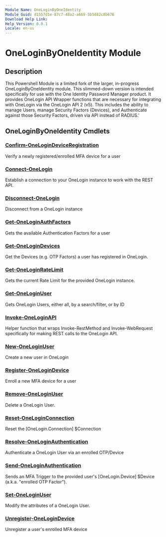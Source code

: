 ```yaml
---
Module Name: OneLoginByOneIdentity
Module Guid: d1557d1e-87c7-48a2-a669-5b5d82c8b676
Download Help Link: 
Help Version: 0.0.1
Locale: en-us
---
```


# OneLoginByOneIdentity Module
## Description
This Powershell Module is a limited fork of the larger, in-progress OneLoginByOneIdentity module. This slimmed-down version is intended specifically for use with the One Identity Password Manager product. It provides OneLogin API Wrapper functions that are necessary for integrating with OneLogin via the OneLogin API 2 (v5). This includes the ability to manage Users, manage Security Factors (Devices), and Authenticate against those Security Factors, driven via API instead of RADIUS.'

## OneLoginByOneIdentity Cmdlets
### [Confirm-OneLoginDeviceRegistration](Confirm-OneLoginDeviceRegistration.md)
Verify a newly registered/enrolled MFA device for a user

### [Connect-OneLogin](Connect-OneLogin.md)
Establish a connection to your OneLogin instance to work with the REST API.

### [Disconnect-OneLogin](Disconnect-OneLogin.md)
Disconnect from a OneLogin instance

### [Get-OneLoginAuthFactors](Get-OneLoginAuthFactors.md)
Gets the available Authentication Factors for a user

### [Get-OneLoginDevices](Get-OneLoginDevices.md)
Get the Devices (e.g. OTP Factors) a user has registered in OneLogin.

### [Get-OneLoginRateLimit](Get-OneLoginRateLimit.md)
Gets the current Rate Limit for the provided OneLogin instance.

### [Get-OneLoginUser](Get-OneLoginUser.md)
Gets OneLogin Users, either all, by a search/filter, or by ID

### [Invoke-OneLoginAPI](Invoke-OneLoginAPI.md)
Helper function that wraps Invoke-RestMethod and Invoke-WebRequest specifically for making REST calls to the OneLogin API.

### [New-OneLoginUser](New-OneLoginUser.md)
Create a new user in OneLogin

### [Register-OneLoginDevice](Register-OneLoginDevice.md)
Enroll a new MFA device for a user

### [Remove-OneLoginUser](Remove-OneLoginUser.md)
Delete a OneLogin User.

### [Reset-OneLoginConnection](Reset-OneLoginConnection.md)
Reset the [OneLogin.Connection] $Connection

### [Resolve-OneLoginAuthentication](Resolve-OneLoginAuthentication.md)
Authenticate a OneLogin User via an enrolled OTP/Device

### [Send-OneLoginAuthentication](Send-OneLoginAuthentication.md)
Sends an MFA Trigger to the provided user's [OneLogin.Device] $Device (a.k.a. "enrolled OTP Factor").

### [Set-OneLoginUser](Set-OneLoginUser.md)
Modify the attributes of a OneLogin User.

### [Unregister-OneLoginDevice](Unregister-OneLoginDevice.md)
Unregister a user's enrolled MFA device

